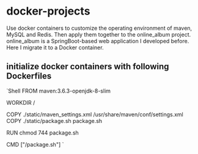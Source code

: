 # docker-projects
Use docker containers to customize the operating environment of maven, MySQL and Redis. Then apply them together to the online_album project. online_album is a SpringBoot-based web application I developed before. Here I migrate it to a Docker container.

## initialize docker containers with following Dockerfiles
`Shell
FROM maven:3.6.3-openjdk-8-slim

WORKDIR /

COPY ./static/maven_settings.xml /usr/share/maven/conf/settings.xml
COPY ./static/package.sh package.sh

RUN chmod 744 package.sh

CMD ["/package.sh"]
`
